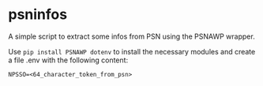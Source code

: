 # psninfos

A simple script to extract some infos from PSN using the PSNAWP wrapper.

Use
```pip install PSNAWP dotenv```
to install the necessary modules and create a file .env with the following content:

```NPSSO=<64_character_token_from_psn>```

